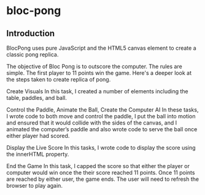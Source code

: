 # bloc-pong

## Introduction
BlocPong uses pure JavaScript and the HTML5 canvas element to create a classic pong replica.

The objective of Bloc Pong is to outscore the computer. The rules are simple. The first player to 11 points win the game. Here's a deeper look at the steps taken to create replica of pong.

Create Visuals In this task, I created a number of elements including the table, paddles, and ball.

Control the Paddle, Animate the Ball, Create the Computer AI In these tasks, I wrote code to both move and control the paddle, I put the ball into motion and ensured that it would collide with the sides of the canvas, and I animated the computer’s paddle and also wrote code to serve the ball once either player had scored.

Display the Live Score In this tasks, I wrote code to display the score using the innerHTML property.

End the Game In this task, I capped the score so that either the player or computer would win once the their score reached 11 points. Once 11 points are reached by either user, the game ends. The user will need to refresh the browser to play again.
